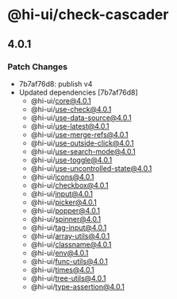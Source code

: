 # @hi-ui/check-cascader

## 4.0.1

### Patch Changes

- 7b7af76d8: publish v4
- Updated dependencies [7b7af76d8]
  - @hi-ui/core@4.0.1
  - @hi-ui/use-check@4.0.1
  - @hi-ui/use-data-source@4.0.1
  - @hi-ui/use-latest@4.0.1
  - @hi-ui/use-merge-refs@4.0.1
  - @hi-ui/use-outside-click@4.0.1
  - @hi-ui/use-search-mode@4.0.1
  - @hi-ui/use-toggle@4.0.1
  - @hi-ui/use-uncontrolled-state@4.0.1
  - @hi-ui/icons@4.0.1
  - @hi-ui/checkbox@4.0.1
  - @hi-ui/input@4.0.1
  - @hi-ui/picker@4.0.1
  - @hi-ui/popper@4.0.1
  - @hi-ui/spinner@4.0.1
  - @hi-ui/tag-input@4.0.1
  - @hi-ui/array-utils@4.0.1
  - @hi-ui/classname@4.0.1
  - @hi-ui/env@4.0.1
  - @hi-ui/func-utils@4.0.1
  - @hi-ui/times@4.0.1
  - @hi-ui/tree-utils@4.0.1
  - @hi-ui/type-assertion@4.0.1
